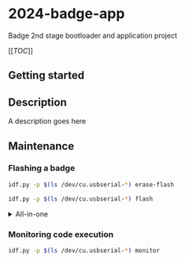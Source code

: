 # 2024-badge-app

Badge 2nd stage bootloader and application project

[[_TOC_]]

## Getting started

## Description

A description goes here

## Maintenance

### Flashing a badge

```bash
idf.py -p $(ls /dev/cu.usbserial-*) erase-flash
```

```bash
idf.py -p $(ls /dev/cu.usbserial-*) flash
```

<details>
<summary>All-in-one</summary>

```bash
idf.py -p $(ls /dev/cu.usbserial-*) erase-flash && idf.py -p $(ls /dev/cu.usbserial-*) flash
```

</details>

### Monitoring code execution

```bash
idf.py -p $(ls /dev/cu.usbserial-*) monitor
```